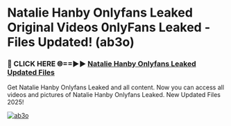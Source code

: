 # Natalie Hanby Onlyfans Leaked Original Videos 0nlyFans Leaked - Files Updated! (ab3o)

<h3>🔴 CLICK HERE 🌐==►► <a href="https://tinyurl.com/ms9xzufz" rel="nofollow">Natalie Hanby Onlyfans Leaked Updated Files</a></h3>

Get Natalie Hanby Onlyfans Leaked and all content. Now you can access all videos and pictures of Natalie Hanby Onlyfans Leaked. New Updated Files 2025!

[![ab3o](https://i.imgur.com/ppqm5kG.gif)](https://tinyurl.com/ms9xzufz)
